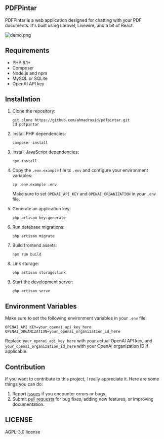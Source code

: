 ## PDFPintar

PDFPintar is a web application designed for chatting with your PDF documents. It's built using Laravel, Livewire, and a bit of React.

![demo.png](http://res.cloudinary.com/dr15yjl8w/image/upload/v1722683617/public/q20eyoka6tcayz84icmj.png)

## Requirements

- PHP 8.1+
- Composer
- Node.js and npm
- MySQL or SQLite
- OpenAI API key

## Installation

1. Clone the repository:
   ```
   git clone https://github.com/ahmadrosid/pdfpintar.git
   cd pdfpintar
   ```

2. Install PHP dependencies:
   ```
   composer install
   ```

3. Install JavaScript dependencies:
   ```
   npm install
   ```

4. Copy the `.env.example` file to `.env` and configure your environment variables:
   ```
   cp .env.example .env
   ```
   Make sure to set `OPENAI_API_KEY` and `OPENAI_ORGANIZATION` in your `.env` file.

5. Generate an application key:
   ```
   php artisan key:generate
   ```

6. Run database migrations:
   ```
   php artisan migrate
   ```

7. Build frontend assets:
   ```
   npm run build
   ```

8. Link storage:
   ```
   php artisan storage:link
   ```

9. Start the development server:
   ```
   php artisan serve
   ```

## Environment Variables

Make sure to set the following environment variables in your `.env` file:

```
OPENAI_API_KEY=your_openai_api_key_here
OPENAI_ORGANIZATION=your_openai_organization_id_here
```

Replace `your_openai_api_key_here` with your actual OpenAI API key, and `your_openai_organization_id_here` with your OpenAI organization ID if applicable.

## Contribution

If you want to contribute to this project, I really appreciate it. Here are some things you can do:

1. Report [issues](https://github.com/ahmadrosid/pdfpintar/issues) if you encounter errors or bugs.
1. Submit [pull requests](https://github.com/ahmadrosid/pdfpintar/pulls) for bug fixes, adding new features, or improving documentation.

## LICENSE

AGPL-3.0 license